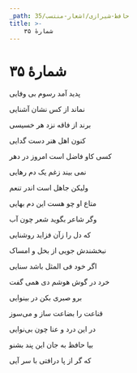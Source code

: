 ```yaml
---
_path: حافظ-شیرازی/اشعار-منتسب/35
title: >-
    شمارهٔ ۳۵
---
```

# شمارهٔ ۳۵

<div class="b" id="bn1"><div class="m1"><p>پدید آمد رسوم بی وفایی</p></div>
<div class="m2"><p>نماند از کس نشان آشنایی</p></div></div>
<div class="b" id="bn2"><div class="m1"><p>برند از فاقه نزد هر خسیسی</p></div>
<div class="m2"><p>کنون اهل هنر دست گدایی</p></div></div>
<div class="b" id="bn3"><div class="m1"><p>کسی کاو فاضل است امروز در دهر</p></div>
<div class="m2"><p>نمی بیند زغم یک دم رهایی</p></div></div>
<div class="b" id="bn4"><div class="m1"><p>ولیکن جاهل است اندر تنعم</p></div>
<div class="m2"><p>متاع او چو هست این دم بهایی</p></div></div>
<div class="b" id="bn5"><div class="m1"><p>وگر شاعر بگوید شعر چون آب</p></div>
<div class="m2"><p>که دل را زآن فزاید روشنایی</p></div></div>
<div class="b" id="bn6"><div class="m1"><p>نبخشندش جویی از بخل و امساک</p></div>
<div class="m2"><p>اگر خود فی المثل باشد سنایی</p></div></div>
<div class="b" id="bn7"><div class="m1"><p>خرد در گوش هوشم دی همی گفت</p></div>
<div class="m2"><p>برو صبری بکن در بینوایی</p></div></div>
<div class="b" id="bn8"><div class="m1"><p>قناعت را بضاعت ساز و می‌سوز</p></div>
<div class="m2"><p>در این درد و عنا چون بی‌نوایی</p></div></div>
<div class="b" id="bn9"><div class="m1"><p>بیا حافظ به جان این پند بشنو</p></div>
<div class="m2"><p>که گر از پا درافتی با سر آیی</p></div></div>
